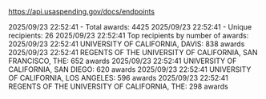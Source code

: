 https://api.usaspending.gov/docs/endpoints

2025/09/23 22:52:41 - Total awards: 4425
2025/09/23 22:52:41 - Unique recipients: 26
2025/09/23 22:52:41
Top recipients by number of awards:
2025/09/23 22:52:41   UNIVERSITY OF CALIFORNIA, DAVIS: 838 awards
2025/09/23 22:52:41   REGENTS OF THE UNIVERSITY OF CALIFORNIA, SAN FRANCISCO, THE: 652 awards
2025/09/23 22:52:41   UNIVERSITY OF CALIFORNIA, SAN DIEGO: 620 awards
2025/09/23 22:52:41   UNIVERSITY OF CALIFORNIA, LOS ANGELES: 596 awards
2025/09/23 22:52:41   REGENTS OF THE UNIVERSITY OF CALIFORNIA, THE: 298 awards

